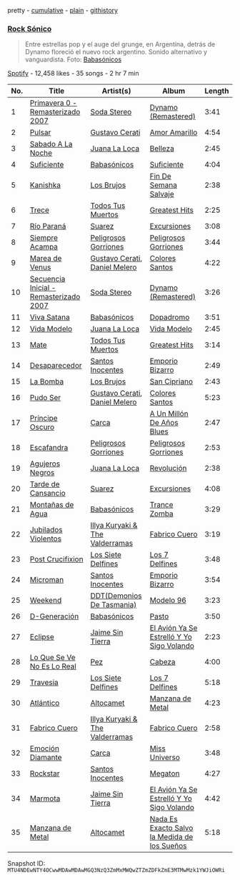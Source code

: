 pretty - [cumulative](/playlists/cumulative/37i9dQZF1DWT0pl0yubzJM.md) - [plain](/playlists/plain/37i9dQZF1DWT0pl0yubzJM) - [githistory](https://github.githistory.xyz/mackorone/spotify-playlist-archive/blob/main/playlists/plain/37i9dQZF1DWT0pl0yubzJM)

### [Rock Sónico](https://open.spotify.com/playlist/37i9dQZF1DWT0pl0yubzJM)

> Entre estrellas pop y el auge del grunge, en Argentina, detrás de Dynamo floreció el nuevo rock argentino\. Sonido alternativo y vanguardista\. Foto: <a href="spotify:user:spotify:playlist:37i9dQZF1DXas2oQWNGMlz">Babasónicos</a>

[Spotify](https://open.spotify.com/user/spotify) - 12,458 likes - 35 songs - 2 hr 7 min

| No. | Title | Artist(s) | Album | Length |
|---|---|---|---|---|
| 1 | [Primavera 0 \- Remasterizado 2007](https://open.spotify.com/track/2V4aobDkpJD7e36J8xPCL6) | [Soda Stereo](https://open.spotify.com/artist/7An4yvF7hDYDolN4m5zKBp) | [Dynamo \(Remastered\)](https://open.spotify.com/album/4bfwXuecOmNVlPM5RStAiQ) | 3:41 |
| 2 | [Pulsar](https://open.spotify.com/track/1wKVB62P4Lmk7aI7GL2EXK) | [Gustavo Cerati](https://open.spotify.com/artist/1QOmebWGB6FdFtW7Bo3F0W) | [Amor Amarillo](https://open.spotify.com/album/75onhE4ne52iMHlVcpHUKR) | 4:54 |
| 3 | [Sabado A La Noche](https://open.spotify.com/track/3Aa4WYAaWgoZLrvwsTgKD8) | [Juana La Loca](https://open.spotify.com/artist/1B77gQZWI3khQYI19R9YUE) | [Belleza](https://open.spotify.com/album/5fo4yhqxaQ9fYwbuT8xxtB) | 2:45 |
| 4 | [Suficiente](https://open.spotify.com/track/07lP2RVrouzThLF2YrQhNY) | [Babasónicos](https://open.spotify.com/artist/2F9pvj94b52wGKs0OqiNi2) | [Suficiente](https://open.spotify.com/album/6QHcLH6gONOg3cklJI5JyI) | 4:04 |
| 5 | [Kanishka](https://open.spotify.com/track/54hZ4XVJ0xdp6teJVyHgn8) | [Los Brujos](https://open.spotify.com/artist/3DnlTB4No4W6fO6Qvghnm4) | [Fin De Semana Salvaje](https://open.spotify.com/album/2IUqHJOcTUpX8xXdjnpcdo) | 2:38 |
| 6 | [Trece](https://open.spotify.com/track/26CbBuWyZ6mX4V2xuk3ZHa) | [Todos Tus Muertos](https://open.spotify.com/artist/4Pi85oI4dmppSqROLj7rgy) | [Greatest Hits](https://open.spotify.com/album/0a03syBke2aEXcFJfkIuPl) | 2:25 |
| 7 | [Río Paraná](https://open.spotify.com/track/3ErnpA5sFpJbCQTkwp7CEK) | [Suarez](https://open.spotify.com/artist/3UmO1Acb6OVGSfiLnYe69n) | [Excursiones](https://open.spotify.com/album/4snJPKc4DWPKigaOSJpsKx) | 3:08 |
| 8 | [Siempre Acampa](https://open.spotify.com/track/1o1EKep0fZJGlSyL6oAuLp) | [Peligrosos Gorriones](https://open.spotify.com/artist/6po2f29ob2NrxTHXbsSS9i) | [Peligrosos Gorriones](https://open.spotify.com/album/2CT63e7WwSrHiEPpLcn41S) | 3:44 |
| 9 | [Marea de Venus](https://open.spotify.com/track/0SPPSkIttUSFTmHbyLmLUG) | [Gustavo Cerati](https://open.spotify.com/artist/1QOmebWGB6FdFtW7Bo3F0W), [Daniel Melero](https://open.spotify.com/artist/5ohM2ZA35IpUZNIAiK4RoY) | [Colores Santos](https://open.spotify.com/album/51R5xJIi26jma8Bsr4rsZ2) | 4:22 |
| 10 | [Secuencia Inicial \- Remasterizado 2007](https://open.spotify.com/track/2fbNuOkVZWhccPEqnuxXvk) | [Soda Stereo](https://open.spotify.com/artist/7An4yvF7hDYDolN4m5zKBp) | [Dynamo \(Remastered\)](https://open.spotify.com/album/4bfwXuecOmNVlPM5RStAiQ) | 3:26 |
| 11 | [Viva Satana](https://open.spotify.com/track/0loEmNQULerxi9kzWW2g6L) | [Babasónicos](https://open.spotify.com/artist/2F9pvj94b52wGKs0OqiNi2) | [Dopadromo](https://open.spotify.com/album/3ff4NiG7SdGKqAaHXd35xl) | 3:51 |
| 12 | [Vida Modelo](https://open.spotify.com/track/3PCEWh4cgGYQAafaR095tx) | [Juana La Loca](https://open.spotify.com/artist/1B77gQZWI3khQYI19R9YUE) | [Vida Modelo](https://open.spotify.com/album/7AHZl3Y5Y76pObzW9s8SSZ) | 2:45 |
| 13 | [Mate](https://open.spotify.com/track/4P8jmtTh7Uff7vcUCXsNaY) | [Todos Tus Muertos](https://open.spotify.com/artist/4Pi85oI4dmppSqROLj7rgy) | [Greatest Hits](https://open.spotify.com/album/0a03syBke2aEXcFJfkIuPl) | 3:14 |
| 14 | [Desaparecedor](https://open.spotify.com/track/6ohy3zxxhD0G7Fcj7PGqjw) | [Santos Inocentes](https://open.spotify.com/artist/5fs9bxwPJ4ofGlFFY67U8I) | [Emporio Bizarro](https://open.spotify.com/album/4zDPNXUEKor41wMycCTzpC) | 2:49 |
| 15 | [La Bomba](https://open.spotify.com/track/0IjJ1dAp6J9uPo2lKfYyyk) | [Los Brujos](https://open.spotify.com/artist/3DnlTB4No4W6fO6Qvghnm4) | [San Cipriano](https://open.spotify.com/album/12iVcnNuzN4LQNu8G5Tbv9) | 2:43 |
| 16 | [Pudo Ser](https://open.spotify.com/track/7wpwbzqjAsqqsrgps37ugy) | [Gustavo Cerati](https://open.spotify.com/artist/1QOmebWGB6FdFtW7Bo3F0W), [Daniel Melero](https://open.spotify.com/artist/5ohM2ZA35IpUZNIAiK4RoY) | [Colores Santos](https://open.spotify.com/album/51R5xJIi26jma8Bsr4rsZ2) | 5:23 |
| 17 | [Príncipe Oscuro](https://open.spotify.com/track/42tVa3K9P6LrWxCStRlVXL) | [Carca](https://open.spotify.com/artist/2IepsVr1DGAWIy15lh6sxC) | [A Un Millón De Años Blues](https://open.spotify.com/album/3MCGoXzDyQPl6rvbFwerHI) | 2:47 |
| 18 | [Escafandra](https://open.spotify.com/track/09XkPoMOoWRiwMkwMMcCN1) | [Peligrosos Gorriones](https://open.spotify.com/artist/6po2f29ob2NrxTHXbsSS9i) | [Peligrosos Gorriones](https://open.spotify.com/album/2CT63e7WwSrHiEPpLcn41S) | 2:53 |
| 19 | [Agujeros Negros](https://open.spotify.com/track/6ezOz2rI1ASy14JcgKZZxK) | [Juana La Loca](https://open.spotify.com/artist/1B77gQZWI3khQYI19R9YUE) | [Revolución](https://open.spotify.com/album/4ifo89f4dmFGOsB0Exme9O) | 2:38 |
| 20 | [Tarde de Cansancio](https://open.spotify.com/track/5KjdESqDmt86SLyergPpQX) | [Suarez](https://open.spotify.com/artist/3UmO1Acb6OVGSfiLnYe69n) | [Excursiones](https://open.spotify.com/album/4snJPKc4DWPKigaOSJpsKx) | 4:08 |
| 21 | [Montañas de Agua](https://open.spotify.com/track/0zwHOcDekNtzpTbQ81dK7G) | [Babasónicos](https://open.spotify.com/artist/2F9pvj94b52wGKs0OqiNi2) | [Trance Zomba](https://open.spotify.com/album/67kcVCT0DElUimIfyZ2MyS) | 3:29 |
| 22 | [Jubilados Violentos](https://open.spotify.com/track/7nDdswfFGTIw3Fa4Pu2K9V) | [Illya Kuryaki & The Valderramas](https://open.spotify.com/artist/2Rc3Tb5XUPF1YlnQwuPgjg) | [Fabrico Cuero](https://open.spotify.com/album/2yhZr7ec4SsHMRmkvAgQ7B) | 3:19 |
| 23 | [Post Crucifixion](https://open.spotify.com/track/1ewTI8EOJeLFxPM4v2i9Hh) | [Los Siete Delfines](https://open.spotify.com/artist/2xLKT7jhQNGm4lmivpjc1h) | [Los 7 Delfines](https://open.spotify.com/album/1c8bV0QDLCW2XQJquWEw9t) | 3:48 |
| 24 | [Microman](https://open.spotify.com/track/4YPzD1BIdoPdblMUth4yzj) | [Santos Inocentes](https://open.spotify.com/artist/5fs9bxwPJ4ofGlFFY67U8I) | [Emporio Bizarro](https://open.spotify.com/album/4zDPNXUEKor41wMycCTzpC) | 3:54 |
| 25 | [Weekend](https://open.spotify.com/track/6cXpVhsp9Ssfg9XuoqwjRK) | [DDT\(Demonios De Tasmania\)](https://open.spotify.com/artist/69jW8iAEWLTAcx7K21bY6v) | [Modelo 96](https://open.spotify.com/album/2ZwjZRXvyLPqhXLM4vkB5b) | 3:23 |
| 26 | [D\-Generación](https://open.spotify.com/track/1puFoga8mFmSoBXkUtRwjP) | [Babasónicos](https://open.spotify.com/artist/2F9pvj94b52wGKs0OqiNi2) | [Pasto](https://open.spotify.com/album/0iKLZXL2Hp0XJFlhAyFqHa) | 3:50 |
| 27 | [Eclipse](https://open.spotify.com/track/36HSUDViFEJfQoPvuJqBn4) | [Jaime Sin Tierra](https://open.spotify.com/artist/4KzLzaLD6kJcOElGcQplR5) | [El Avión Ya Se Estrelló Y Yo Sigo Volando](https://open.spotify.com/album/3KqOKuyjoZO6Ypng9STafB) | 2:23 |
| 28 | [Lo Que Se Ve No Es Lo Real](https://open.spotify.com/track/2zop3NXKZxAoW5Z724yQzt) | [Pez](https://open.spotify.com/artist/00demsNI1p5KmzWGlrnrdh) | [Cabeza](https://open.spotify.com/album/6nvkqhyt32VZWrouHtbF6F) | 4:00 |
| 29 | [Travesia](https://open.spotify.com/track/2sGSP1vuehQ4B1fOW57j4G) | [Los Siete Delfines](https://open.spotify.com/artist/2xLKT7jhQNGm4lmivpjc1h) | [Los 7 Delfines](https://open.spotify.com/album/1c8bV0QDLCW2XQJquWEw9t) | 5:18 |
| 30 | [Atlántico](https://open.spotify.com/track/7nXLrabjv9W94NyjK8WNga) | [Altocamet](https://open.spotify.com/artist/0ZqTqI2yIMAtxEfDi0ZODe) | [Manzana de Metal](https://open.spotify.com/album/3eXS2iglmCZJ9feMoyX7dm) | 4:23 |
| 31 | [Fabrico Cuero](https://open.spotify.com/track/6N2wExoJG3MQe331rSTPAT) | [Illya Kuryaki & The Valderramas](https://open.spotify.com/artist/2Rc3Tb5XUPF1YlnQwuPgjg) | [Fabrico Cuero](https://open.spotify.com/album/2yhZr7ec4SsHMRmkvAgQ7B) | 2:58 |
| 32 | [Emoción Diamante](https://open.spotify.com/track/4jVnGWG8LDOEbD7iOcWb2V) | [Carca](https://open.spotify.com/artist/2IepsVr1DGAWIy15lh6sxC) | [Miss Universo](https://open.spotify.com/album/1jwoX5cSB5SVcSt0onPYw4) | 3:48 |
| 33 | [Rockstar](https://open.spotify.com/track/7sUYCPMAKQFGn05M7bpTMz) | [Santos Inocentes](https://open.spotify.com/artist/5fs9bxwPJ4ofGlFFY67U8I) | [Megaton](https://open.spotify.com/album/5OEbnIMia7htVVS2xscmg6) | 4:27 |
| 34 | [Marmota](https://open.spotify.com/track/60i7zzErAk7saXLo9YVHpL) | [Jaime Sin Tierra](https://open.spotify.com/artist/4KzLzaLD6kJcOElGcQplR5) | [El Avión Ya Se Estrelló Y Yo Sigo Volando](https://open.spotify.com/album/3KqOKuyjoZO6Ypng9STafB) | 4:42 |
| 35 | [Manzana de Metal](https://open.spotify.com/track/34o7cYPQGPVxSfsSk5w6lE) | [Altocamet](https://open.spotify.com/artist/0ZqTqI2yIMAtxEfDi0ZODe) | [Nada Es Exacto Salvo la Medida de los Sueños](https://open.spotify.com/album/1n2cKxKtxlIRvzTIkShvNM) | 5:18 |

Snapshot ID: `MTU4NDEwNTY4OCwwMDAwMDAwMGQ3NzQ3ZmMxMWQwZTZmZDFkZmE3MTMwMzk1YWJiOWRi`
